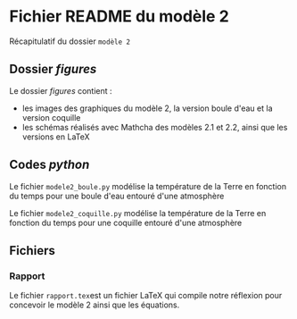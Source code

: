 
# Fichier README du modèle 2

Récapitulatif du dossier `modèle 2`

## Dossier _figures_

Le dossier _figures_ contient : 
- les images des graphiques du modèle 2, la version boule d'eau et la version coquille
- les schémas réalisés avec Mathcha des modèles 2.1 et 2.2, ainsi que les versions en LaTeX

## Codes _python_

Le fichier `modele2_boule.py` modélise la température de la Terre en fonction du temps pour une boule d'eau entouré d'une atmosphère

Le fichier `modele2_coquille.py` modélise la température de la Terre en fonction du temps pour une coquille entouré d'une atmosphère


## Fichiers
### Rapport

Le fichier `rapport.tex`est un fichier LaTeX qui compile notre réflexion pour concevoir le modèle 2 ainsi que les équations.
